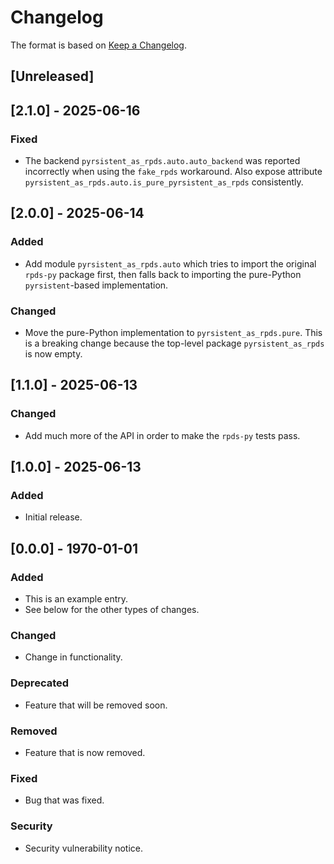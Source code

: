 # Changelog

The format is based on [Keep a Changelog](https://keepachangelog.com/en/1.0.0/).

## [Unreleased]

## [2.1.0] - 2025-06-16

### Fixed

- The backend `pyrsistent_as_rpds.auto.auto_backend` was reported incorrectly
  when using the `fake_rpds` workaround. Also expose attribute
  `pyrsistent_as_rpds.auto.is_pure_pyrsistent_as_rpds` consistently.

## [2.0.0] - 2025-06-14

### Added

- Add module `pyrsistent_as_rpds.auto` which tries to import the original
  `rpds-py` package first, then falls back to importing the pure-Python
  `pyrsistent`-based implementation.

### Changed

- Move the pure-Python implementation to `pyrsistent_as_rpds.pure`. This is
  a breaking change because the top-level package `pyrsistent_as_rpds` is now
  empty.

## [1.1.0] - 2025-06-13

### Changed

- Add much more of the API in order to make the `rpds-py` tests pass.

## [1.0.0] - 2025-06-13

### Added

- Initial release.

## [0.0.0] - 1970-01-01

### Added

- This is an example entry.
- See below for the other types of changes.

### Changed

- Change in functionality.

### Deprecated

- Feature that will be removed soon.

### Removed

- Feature that is now removed.

### Fixed

- Bug that was fixed.

### Security

- Security vulnerability notice.
